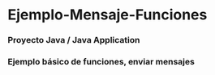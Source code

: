 # Ejemplo-Mensaje-Funciones
### Proyecto Java /  Java Application
### Ejemplo básico de funciones, enviar mensajes
